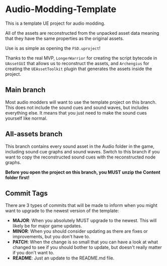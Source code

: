 # Audio-Modding-Template
This is a template UE project for audio modding. 

All of the assets are reconstructed from the unpacked asset data meaning that they have the same properties as the original assets. 

Use is as simple as opening the `FSD.uproject`!

Thanks to the real MVP, `LongerWarrior` for creating the script bytecode in `UAssetGUI` that allows us to reconstruct the assets, and `Archengius` for creating the `UEAssetToolkit` plugin that generates the assets inside the project.

## Main branch
Most audio modders will want to use the template project on this branch. This does not include the sound cues and sound waves, but includes everything else. It means that you just need to make the sound cues yourself like normal.

## All-assets branch
This branch contains every sound asset in the Audio folder in the game, including sound cue graphs and sound waves. Switch to this branch if you want to copy the reconstructed sound cues with the reconstructed node graphs.

**Before you open the project on this branch, you MUST unzip the Content folder first!**

## Commit Tags
There are 3 types of commits that will be made to inform when you might want to upgrade to the newest version of the template:
* **MAJOR**: When you absolutely MUST upgrade to the newest. This will likely be for major game updates.
* **MINOR**: When you should consider updating as there are fixes or improvements, but you don't have to.
* **PATCH**: When the change is so small that you can have a look at what changed to see if you should bother to update, but doesn't really matter if you don't want to.
* **README**: Just an update to the README.md file.